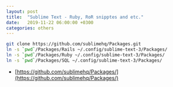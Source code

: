 ```yaml
---
layout: post
title:  "Sublime Text - Ruby, RoR snipptes and etc."
date:   2019-11-22 06:00:00 +0300
categories: others
---
```


```bash
git clone https://github.com/sublimehq/Packages.git
ln -s `pwd`/Packages/Rails ~/.config/sublime-text-3/Packages/
ln -s `pwd`/Packages/Ruby ~/.config/sublime-text-3/Packages/
ln -s `pwd`/Packages/SQL ~/.config/sublime-text-3/Packages/
```

- [https://github.com/sublimehq/Packages/](https://github.com/sublimehq/Packages/)